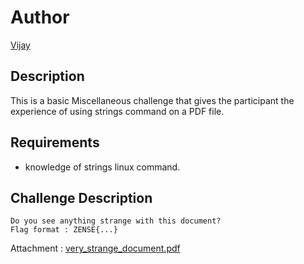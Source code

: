 # Author

[Vijay](https://github.com/vijay-jaisankar)

## Description

This is a basic Miscellaneous challenge that gives the participant the experience of using strings command on a PDF file.

## Requirements

- knowledge of strings linux command.

## Challenge Description

```
Do you see anything strange with this document?
Flag format : ZENSE{...}
```

Attachment : 
[very_strange_document.pdf](https://github.com/Nilsiloid/Zense-MiniCTF/blob/main/Rev/Flag%20Extraction%3F%3F/chall.py)